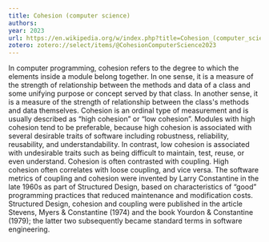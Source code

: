```yaml
---
title: Cohesion (computer science)
authors: 
year: 2023
url: https://en.wikipedia.org/w/index.php?title=Cohesion_(computer_science)&oldid=1159178637
zotero: zotero://select/items/@CohesionComputerScience2023
---
```

In computer programming, cohesion refers to the degree to which the elements inside a module belong together. In one sense, it is a measure of the strength of relationship between the methods and data of a class and some unifying purpose or concept served by that class. In another sense, it is a measure of the strength of relationship between the class's methods and data themselves. Cohesion is an ordinal type of measurement and is usually described as “high cohesion” or “low cohesion”. Modules with high cohesion tend to be preferable, because high cohesion is associated with several desirable traits of software including robustness, reliability, reusability, and understandability. In contrast, low cohesion is associated with undesirable traits such as being difficult to maintain, test, reuse, or even understand. Cohesion is often contrasted with coupling. High cohesion often correlates with loose coupling, and vice versa. The software metrics of coupling and cohesion were invented by Larry Constantine in the late 1960s as part of Structured Design, based on characteristics of “good” programming practices that reduced maintenance and modification costs. Structured Design, cohesion and coupling were published in the article Stevens, Myers & Constantine (1974) and the book Yourdon & Constantine (1979); the latter two subsequently became standard terms in software engineering.

